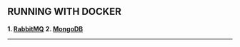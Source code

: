 RUNNING WITH DOCKER
---------------------------------------------------------------------------------------------------------

**1. [RabbitMQ](./rabbitmq/README.md)**
**2. [MongoDB](./mongodb/README.md)**


---------------------------------------------------------------------------------------------------------

